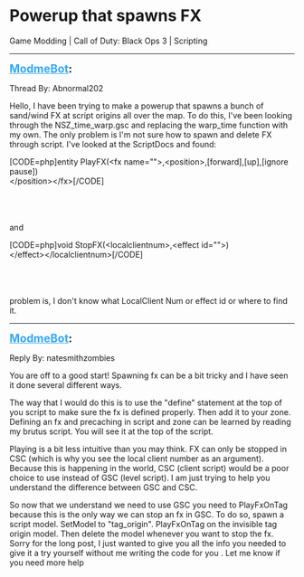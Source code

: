 # Powerup that spawns FX
Game Modding | Call of Duty: Black Ops 3 | Scripting

---
<strong style="font-size: 1.4em;"><span style="text-decoration: underline;text-decoration-color: #34a7f9;"><span style="color:#34a7f9;">ModmeBot</span></span>:</strong>

<p>Thread By: Abnormal202<br /><p style="text-align:left;">Hello, I have been trying to make a powerup that spawns a bunch of sand/wind FX at script origins all over the map. To do this, I&#39;ve been looking through the NSZ_time_warp.gsc and replacing the warp_time function with my own. The only problem is I&#39;m not sure how to spawn and delete FX through script. I&#39;ve looked at the ScriptDocs and found:</p>[CODE=php]entity PlayFX(&lt;fx name=&quot;&quot;&gt;,&lt;position&gt;,[forward],[up],[ignore pause])<br />&lt;/position&gt;&lt;/fx&gt;[/CODE]<br /><br /><br /><br /><p style="text-align:left;">and</p>[CODE=php]void StopFX(&lt;localclientnum&gt;,&lt;effect id=&quot;&quot;&gt;)<br />&lt;/effect&gt;&lt;/localclientnum&gt;[/CODE]<br /><br /><br /><br /><p style="text-align:left;">problem is, I don&#39;t know what LocalClient Num or effect id or where to find it.</p></p>

---
<strong style="font-size: 1.4em;"><span style="text-decoration: underline;text-decoration-color: #34a7f9;"><span style="color:#34a7f9;">ModmeBot</span></span>:</strong>

<p>Reply By: natesmithzombies<br /><p style="text-align:left;">You are off to a good start! Spawning fx can be a bit tricky and I have seen it done several different ways. </p><p style="text-align:left;"></p><p style="text-align:left;">The way that I would do this is to use the &quot;define&quot; statement at the top of you script to make sure the fx is defined properly. Then add it to your zone. Defining an fx and precaching in script and zone can be learned by reading my brutus script. You will see it at the top of the script. </p><p style="text-align:left;"></p><p style="text-align:left;">Playing is a bit less intuitive than you may think. FX can only be stopped in CSC (which is why you see the local client number as an argument). Because this is happening in the world, CSC (client script) would be a poor choice to use instead of GSC (level script). I am just trying to help you understand the difference between GSC and CSC. </p><p style="text-align:left;"></p><p style="text-align:left;">So now that we understand we need to use GSC you need to PlayFxOnTag because this is the only way we can stop an fx in GSC. To do so, spawn a script model. SetModel to &quot;tag_origin&quot;. PlayFxOnTag on the invisible tag origin model. Then delete the model whenever you want to stop the fx. Sorry for the long post, I just wanted to give you all the info you needed to give it a try yourself without me writing the code for you . Let me know if you need more help</p><p style="text-align:left;"></p></p>
